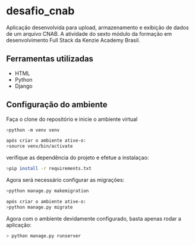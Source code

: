 # desafio_cnab
 Aplicação desenvolvida para upload, armazenamento e exibição de dados de um arquivo CNAB. A atividade do sexto módulo da formação em desenvolvimento Full Stack da Kenzie Academy Brasil.
 <br />

## Ferramentas utilizadas
* HTML
* Python
* Django

## Configuração do ambiente

Faça o clone do repositório e inicie o ambiente virtual
```bash
>python -m venv venv

após criar o ambiente ative-o:
>source venv/bin/activate
```

verifique as dependência do projeto e efetue a instalaçao:

```bash
>pip install -r requirements.txt
```

Agora será necessário configurar as migrações:
```bash
>python manage.py makemigration

após criar o ambiente ative-o:
>python manage.py migrate
```

Agora com o ambiente devidamente configurado, basta apenas rodar a aplicação:
```bash
> python manage.py runserver
```


